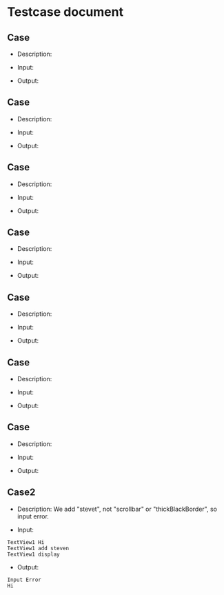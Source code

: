 # Testcase document

## Case
- Description:

- Input: 


- Output: 

## Case
- Description:

- Input: 


- Output: 
## Case
- Description:

- Input: 


- Output: 
## Case
- Description:

- Input: 


- Output: 
## Case
- Description:

- Input: 


- Output: 
## Case
- Description:

- Input: 


- Output: 
## Case
- Description:

- Input: 


- Output: 


## Case2
- Description: We add "stevet", not "scrollbar" or "thickBlackBorder", so input error.

- Input:
```
TextView1 Hi
TextView1 add steven
TextView1 display
```
- Output:
```
Input Error
Hi
```